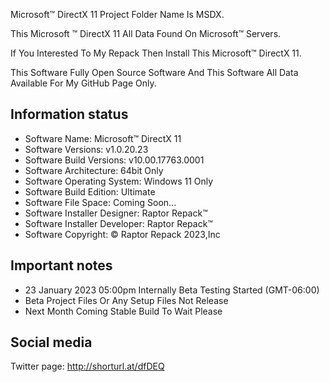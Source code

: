 Microsoft™ DirectX 11 Project Folder Name Is MSDX.

This Microsoft ™ DirectX 11 All Data Found On Microsoft™ Servers.

If You Interested To My Repack Then Install This Microsoft™ DirectX 11.

This Software Fully Open Source Software And This Software All Data Available For My GitHub Page Only.

Information status
------------------------------------------------
- Software Name: Microsoft™ DirectX 11
- Software Versions: v1.0.20.23
- Software Build Versions: v10.00.17763.0001
- Software Architecture: 64bit Only
- Software Operating System: Windows 11 Only
- Software Build Edition: Ultimate
- Software File Space: Coming Soon...
- Software Installer Designer: Raptor Repack™
- Software Installer Developer: Raptor Repack™
- Software Copyright: © Raptor Repack 2023,Inc

Important notes
-----------------------------------------------
- 23 January 2023 05:00pm Internally Beta Testing Started (GMT-06:00)
- Beta Project Files Or Any Setup Files Not Release
- Next Month Coming Stable Build To Wait Please

Social media
-----------------------------------------------
Twitter page: http://shorturl.at/dfDEQ
